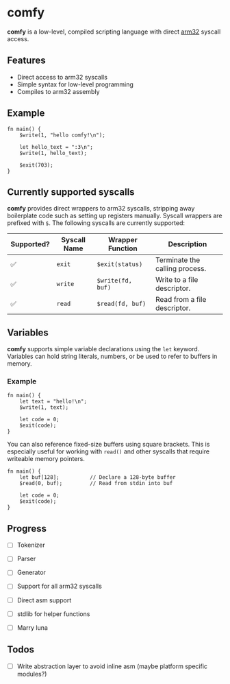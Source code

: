 # comfy

**comfy** is a low-level, compiled scripting language with direct [arm32](https://en.wikipedia.org/wiki/ARM_architecture_family#32-bit_architecture) syscall access.

## Features

- Direct access to arm32 syscalls
- Simple syntax for low-level programming
- Compiles to arm32 assembly

## Example

```
fn main() {
    $write(1, "hello comfy!\n");

    let hello_text = ":3\n";
    $write(1, hello_text);

    $exit(703);
}
```

## Currently supported syscalls

**comfy** provides direct wrappers to arm32 syscalls, stripping away
boilerplate code such as setting up registers manually.
Syscall wrappers are prefixed with `$`.
The following syscalls are currently supported:

| Supported? | Syscall Name | Wrapper Function  | Description                    |
| ---------- | ------------ | ----------------- | ------------------------------ |
| ✅         | `exit`       | `$exit(status)`   | Terminate the calling process. |
| ✅         | `write`      | `$write(fd, buf)` | Write to a file descriptor.    |
| ✅         | `read`       | `$read(fd, buf)`  | Read from a file descriptor.   |


## Variables

**comfy** supports simple variable declarations using the `let` keyword. Variables can hold string literals, numbers, or be used to refer to buffers in memory.

### Example

```comfy
fn main() {
    let text = "hello!\n";
    $write(1, text);

    let code = 0;
    $exit(code);
}
```

You can also reference fixed-size buffers using square brackets. This is especially useful for working with `read()` and other syscalls that require writeable memory pointers.

```comfy
fn main() {
    let buf[128];          // Declare a 128-byte buffer
    $read(0, buf);         // Read from stdin into buf

    let code = 0;
    $exit(code);
}
```


## Progress

- [ ] Tokenizer
- [ ] Parser
- [ ] Generator
- [ ] Support for all arm32 syscalls
- [ ] Direct asm support
- [ ] stdlib for helper functions
- [ ] Marry luna


## Todos

- [ ] Write abstraction layer to avoid inline asm (maybe platform specific modules?)